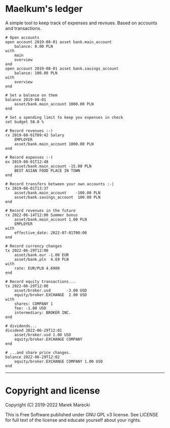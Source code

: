 # Maelkum's ledger

A simple tool to keep track of expenses and revnues.
Based on accounts and transactions.

    # Open accounts
    open account 2019-08-01 asset bank.main_account
        balance: 0.00 PLN
    with
        main
        overview
    end
    open account 2019-08-01 asset bank.savings_account
        balance: 100.00 PLN
    with
        overview
    end

    # Set a balance on them
    balance 2019-08-01
        asset/bank.main_account 1000.00 PLN
    end

    # Set a spending limit to keep you expenses in check
    set budget 50.0 %

    # Record revenues :-)
    rx 2019-08-01T09:42 Salary
        EMPLOYER
        asset/bank.main_account 1000.00 PLN
    end

    # Record expenses :-(
    ex 2019-08-01T12:48
        asset/bank.main_account -15.00 PLN
        BEST ASIAN FOOD PLACE IN TOWN
    end

    # Record transfers between your own accounts :-|
    tx 2019-08-01T13:37
        asset/bank.main_account    -100.00 PLN
        asset/bank.savings_account  100.00 PLN
    end

    # Record revenues in the future
    rx 2022-06-14T12:00 Summer bonus
        asset/bank.main_account 1.00 PLN
        EMPLOYER
    with
        effective_date: 2022-07-01T00:00
    end

    # Record currency changes
    tx 2022-06-29T12:00
        asset/bank.eur -1.00 EUR
        asset/bank.pln  4.69 PLN
    with
        rate: EUR/PLN 4.6900
    end

    # Record equity transactions...
    tx 2022-06-29T12:00
        asset/broker.usd       -3.00 USD
        equity/broker.EXCHANGE  2.00 USD
    with
        shares: COMPANY 1
        fee: -1.00 USD
        intermediary: BROKER INC.
    end

    # dividends...
    dividend 2022-06-29T12:01
        asset/broker.usd 1.00 USD
        equity/broker.EXCHANGE COMPANY
    end

    # ...and share price changes.
    balance 2022-06-29T12:02
        equity/broker.EXCHANGE COMPANY 1.00 USD
    end

--------------------------------------------------------------------------------

# Copyright and license

Copyright (C) 2019-2022 Marek Marecki

This is Free Software published under GNU GPL v3 license. See LICENSE for full
text of the license and educate yourself about your rights.
